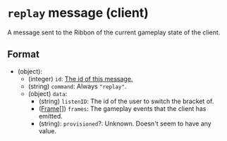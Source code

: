 # `replay` message (client)

A message sent to the Ribbon of the current gameplay state of the client.

## Format

* (object):
    * (integer) `id`: [The id of this message.](../Ribbon.md#id-messages)
    * (string) `command`: Always `"replay"`.
    * (object) `data`:
        * (string) `listenID`: The id of the user to switch the bracket of.
        * ([Frame](../Data/Frame.md)[]) `frames`: The gameplay events that the client has emitted.
        * (string): `provisioned`?: Unknown. Doesn't seem to have any value.
